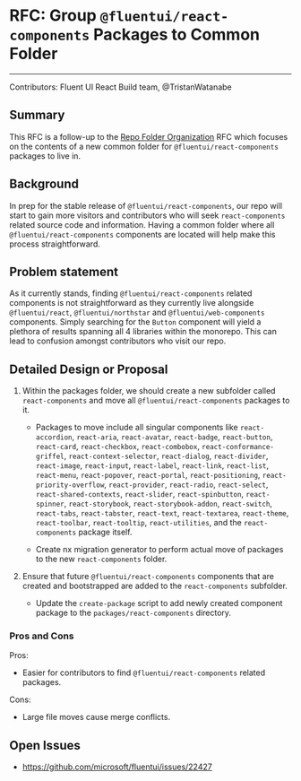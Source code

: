 # RFC: Group `@fluentui/react-components` Packages to Common Folder

---

Contributors: Fluent UI React Build team, @TristanWatanabe

## Summary

This RFC is a follow-up to the [Repo Folder Organization](https://github.com/JustSlone/fluentui/blob/9e46742b4383af09e58365c0deb7bc70a3297261/rfcs/build-system/05-folder-organization.md) RFC which focuses on the contents of a new common folder for `@fluentui/react-components` packages to live in.

## Background

In prep for the stable release of `@fluentui/react-components`, our repo will start to gain more visitors and contributors who will seek `react-components` related source code and information. Having a common folder where all `@fluentui/react-components` components are located will help make this process straightforward.

## Problem statement

As it currently stands, finding `@fluentui/react-components` related components is not straightforward as they currently live alongside `@fluentui/react`, `@fluentui/northstar` and `@fluentui/web-components` components. Simply searching for the `Button` component will yield a plethora of results spanning all 4 libraries within the monorepo. This can lead to confusion amongst contributors who visit our repo.

## Detailed Design or Proposal

1. Within the packages folder, we should create a new subfolder called `react-components` and move all `@fluentui/react-components` packages to it.

   - Packages to move include all singular components like `react-accordion`, `react-aria`, `react-avatar`, `react-badge`, `react-button`, `react-card`, `react-checkbox`, `react-combobox`, `react-conformance-griffel`, `react-context-selector`, `react-dialog`, `react-divider`, `react-image`, `react-input`, `react-label`, `react-link`, `react-list`, `react-menu`, `react-popover`, `react-portal`, `react-positioning`, `react-priority-overflow`, `react-provider`, `react-radio`, `react-select`, `react-shared-contexts`, `react-slider`, `react-spinbutton`, `react-spinner`, `react-storybook`, `react-storybook-addon`, `react-switch`, `react-tabs`, `react-tabster`, `react-text`, `react-textarea`, `react-theme`, `react-toolbar`, `react-tooltip`, `react-utilities`, and the `react-components` package itself.

   - Create nx migration generator to perform actual move of packages to the new `react-components` folder.

2. Ensure that future `@fluentui/react-components` components that are created and bootstrapped are added to the `react-components` subfolder.

   - Update the `create-package` script to add newly created component package to the `packages/react-components` directory.

### Pros and Cons

Pros:

- Easier for contributors to find `@fluentui/react-components` related packages.

Cons:

- Large file moves cause merge conflicts.

## Open Issues

- https://github.com/microsoft/fluentui/issues/22427
